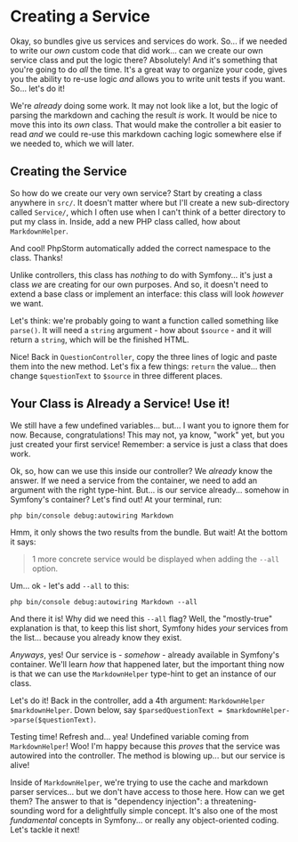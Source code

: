 # Creating a Service

Okay, so bundles give us services and services do work. So... if we needed to
write our *own* custom code that did work... can we create our own service class
and put the logic there? Absolutely! And it's something that you're going to do
*all* the time. It's a great way to organize your code, gives you the ability
to re-use logic *and* allows you to write unit tests if you want. So...
let's do it!

We're *already* doing some work. It may not look like a lot, but the logic of
parsing the markdown and caching the result *is* work. It would be nice to move
this into its *own* class. That would make the controller a bit easier to read
*and* we could re-use this markdown caching logic somewhere else if we needed to,
which we will later.

## Creating the Service

So how do we create our very own service? Start by creating a class anywhere in
`src/`. It doesn't matter where but I'll create a new sub-directory called `Service/`,
which I often use when I can't think of a better directory to put my class in. Inside,
add a new PHP class called, how about `MarkdownHelper`.

And cool! PhpStorm automatically added the correct namespace to the class. Thanks!

Unlike controllers, this class has *nothing* to do with Symfony... it's just a
class *we* are creating for our own purposes. And so, it doesn't need to extend
a base class or implement an interface: this class will look *however* we want.

Let's think: we're probably going to want a function called something like
`parse()`. It will need a `string` argument - how about `$source` - and it
will return a `string`, which will be the finished HTML.

Nice! Back in `QuestionController`, copy the three lines of logic and paste them
into the new method. Let's fix a few things: `return` the value... then change
`$questionText` to `$source` in three different places.

## Your Class is Already a Service! Use it!

We still have a few undefined variables... but... I want you to ignore them for
now. Because, congratulations! This may not, ya know, "work" yet, but you just
created your first service! Remember: a service is just a class that does work.

Ok, so, how can we use this inside our controller? We *already* know the answer.
If we need a service from the container, we need to add an argument with the right
type-hint. But... is our service already... somehow in Symfony's container? Let's
find out! At your terminal, run:

```terminal
php bin/console debug:autowiring Markdown
```

Hmm, it only shows the two results from the bundle. But wait! At the bottom it
says:

> 1 more concrete service would be displayed when adding the `--all` option.

Um... ok - let's add `--all` to this:

```terminal-silent
php bin/console debug:autowiring Markdown --all
```

And there it is! Why did we need this `--all` flag? Well, the "mostly-true"
explanation is that, to keep this list short, Symfony hides *your* services
from the list... because you already know they exist.

*Anyways*, yes! Our service is - *somehow* - already available in Symfony's
container. We'll learn *how* that happened later, but the important thing now
is that we can use the `MarkdownHelper` type-hint to get an instance of our
class.

Let's do it! Back in the controller, add a 4th argument:
`MarkdownHelper $markdownHelper`. Down below, say
`$parsedQuestionText = $markdownHelper->parse($questionText)`.

Testing time! Refresh and... yea! Undefined variable coming from `MarkdownHelper`!
Woo! I'm happy because this *proves* that the service was autowired into the controller.
The method is blowing up... but our service is alive!

Inside of `MarkdownHelper`, we're trying to use the cache and markdown parser
services... but we don't have access to those here. How can we get them?
The answer to that is "dependency injection": a threatening-sounding word for
a delightfully simple concept. It's also one of the most *fundamental* concepts
in Symfony... or really any object-oriented coding. Let's tackle it next!
